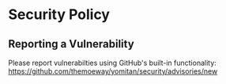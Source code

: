 # Security Policy

## Reporting a Vulnerability

Please report vulnerabilties using GitHub's built-in functionality: https://github.com/themoeway/yomitan/security/advisories/new
